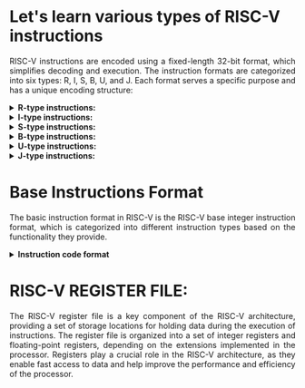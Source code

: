 # Let's learn various types of RISC-V instructions
<p align="justify">RISC-V instructions are encoded using a fixed-length 32-bit format, which simplifies decoding and execution. The instruction formats are categorized into six types: R, I, S, B, U, and J. Each format serves a specific purpose and has a unique encoding structure:</p>

<details>
<summary><b>R-type instructions:
</b></summary>
<br>
<p align="justify">In RISC-V, R-type instructions are a type of instruction format used for arithmetic and logical operations that operate on registers. Eg:- add x1, x2, x3
</p>
  </details>
<details>
<summary><b>I-type instructions:
</b></summary>
<br>
<p align="justify">These instructions are commonly used for operations that involve loading immediate values into registers, arithmetic/logical operations with an immediate operand, or branching with immediate offsets.Eg:-opcode rd, rs1, imm

</p>
  </details>
<details>
<summary><b>S-type instructions:
</b></summary>
<br>
<p align="justify"> These instructions typically take one register as a source (for the value to be stored) and an immediate offset to calculate the memory address where the value will be stored. Eg:- opcode rs2, imm(rs1)

</p>
  </details>
<details>
<summary><b>B-type instructions:
</b></summary>
<br>
<p align="justify">These instructions allow the program to alter the flow of control based on the result of a comparison between two values.Eg:- bne x1, x2, 100

</p>
  </details>
<details>
<summary><b>U-type instructions:
</b></summary>
<br>
<p align="justify">These instructions typically involve setting immediate values for certain operations or specifying jump targets.Eg:-lui x1, 0x1000</p>
  </details>
<details>
<summary><b>J-type instructions:
</b></summary>
<br>
<p align="justify">J-type instructions are often used for implementing function calls, loops, and other control flow constructs in programs. Eg:- j 0x80001000
</p>
</details>

# Base Instructions Format

<p align="justify">The basic instruction format in RISC-V is the RISC-V base integer instruction format, which is categorized into different instruction types based on the functionality they provide. 
<details>
<summary><b>Instruction code format </b></summary>
	<br>
![instruction code formats] ![Screenshot 2024-02-22 162716](https://github.com/Jhansiguram/jhansigurram/assets/160741021/de979b34-7d8c-4be0-9554-7696ee6a45b5)

</details>

# RISC-V REGISTER FILE: 

 <p align="justify">The RISC-V register file is a key component of the RISC-V architecture, providing a set of storage locations for holding data during the execution of instructions. The register file is organized into a set of integer registers and floating-point registers, depending on the extensions implemented in the processor. Registers play a crucial role in the RISC-V architecture, as they enable fast access to data and help improve the performance and efficiency of the processor.</p>
